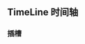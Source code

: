 <div class="demo-header">
<p class="overviewicon">
  <span class="wapi-ui-time-line wapi-navigation-steps"/>
</p>

## TimeLine 时间轴

<mobile-uxlink widget-name="TimeLine"></mobile-uxlink>
</div>

### 插槽

<mobile-view link="time-line/slot"></mobile-view>

<br>

<!-- <mobile-attributes link="time-line"></mobile-attributes> -->
